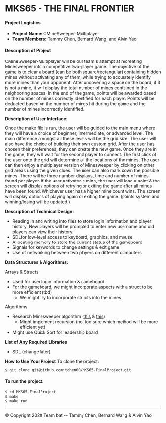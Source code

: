 # MKS65 - THE FINAL FRONTIER

#### Project Logistics   
- **Project Name:** CMineSweeper-Multiplayer
- **Team Members:** Tammy Chen, Bernard Wang, and Alvin Yao

#### Description of Project

CMineSweeper-Multiplayer will be our team&#39;s attempt at recreating Minesweeper into a competitive two-player game. The objective of the game is to clear a board (can be both square/rectangular) containing hidden mines without activating any of them, while trying to accurately identify more mines than your opponent. After uncovering a space on the board, if it is not a mine, it will display the total number of mines contained in the neighboring spaces. In the end of the game, points will be awarded based on the number of mines correctly identified for each player. Points will be deducted based on the number of mines hit during the game and the number of mines incorrectly identified.

**Description of User Interface:**

Once the make file is run, the user will be guided to the main menu where they will have a choice of beginner, intermediate, or advanced level. The main difference amongst all these levels will be the grid size. The user will also have the choice of building their own custom grid. After the user has chosen their preferences, they can create the new game. Once they are in the game, they will wait for the second player to connect. The first click of the user onto the grid will determine all the locations of the mines. The user can then enjoy a multiplayer version of Minesweeper by clicking on other grid areas using the given clues. The user can also mark down the possible mines. There will be three number displays, time and number of mines found per player. If the user activates a mine, the user will lose a point &amp; the screen will display options of retrying or exiting the game after all mines have been found. Whichever user has a higher mine count wins. The screen will display options of playing again or exiting the game.
(points system and winning/losing will be updated.)


**Description of Technical Design:**
- Reading in and writing into files to store login information and player history. New players will be prompted to enter new username and old players can view their history.
- SDLfor low-level access to keyboard, graphics, and mouse
- Allocating memory to store the current status of the gameboard
- Signals for keywords to change settings &amp; exit game
- Use of networking between two players on different computers

**Data Structures &amp; Algorithms:**

Arrays &amp; Structs

- Used for user login information &amp; gameboard
- For the gameboard, we might incorporate aspects with a struct to be more efficient (tbd)
  - We might try to incorporate structs into the mines

Algorithms

- Research Minesweeper algorithm ([this](https://quantum-p.livejournal.com/19616.html) &amp; [this](https://massaioli.wordpress.com/2013/01/12/solving-minesweeper-with-matricies/))
  - Might implement recursion (not too sure which method will be more efficient yet)
- Might use Quick Sort for leadership board

**List of Any Required Libraries**
- SDL (change later) 

**How to Use Your Project**
To clone the project:
```bash
$ git clone git@github.com:tchen00/MKS65-FinalProject.git
```

#### To run the project:
```bash
$ cd MKS65-FinalProject
$ make
$ make run
```

---
© Copyright 2020 Team bat -- Tammy Chen, Bernard Wang & Alvin Yao
